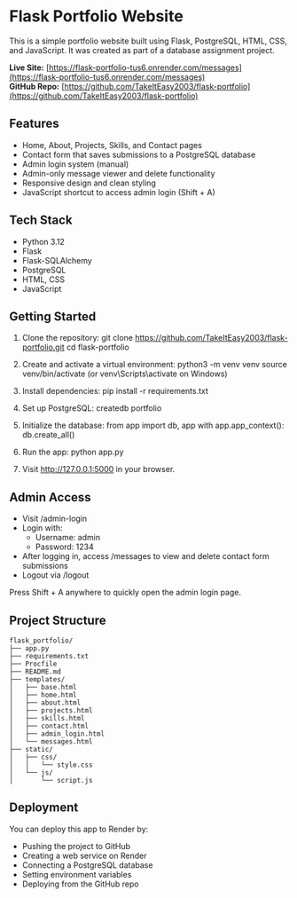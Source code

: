 # Flask Portfolio Website

This is a simple portfolio website built using Flask, PostgreSQL, HTML, CSS, and JavaScript. It was created as part of a database assignment project.

**Live Site:** [https://flask-portfolio-tus6.onrender.com/messages](https://flask-portfolio-tus6.onrender.com/messages)  
**GitHub Repo:** [https://github.com/TakeItEasy2003/flask-portfolio](https://github.com/TakeItEasy2003/flask-portfolio)

## Features

- Home, About, Projects, Skills, and Contact pages
- Contact form that saves submissions to a PostgreSQL database
- Admin login system (manual)
- Admin-only message viewer and delete functionality
- Responsive design and clean styling
- JavaScript shortcut to access admin login (Shift + A)

## Tech Stack

- Python 3.12
- Flask
- Flask-SQLAlchemy
- PostgreSQL
- HTML, CSS
- JavaScript

## Getting Started

1. Clone the repository:
   git clone https://github.com/TakeItEasy2003/flask-portfolio.git
   cd flask-portfolio

2. Create and activate a virtual environment:
   python3 -m venv venv
   source venv/bin/activate  (or venv\Scripts\activate on Windows)

3. Install dependencies:
   pip install -r requirements.txt

4. Set up PostgreSQL:
   createdb portfolio

5. Initialize the database:
   from app import db, app
   with app.app_context():
       db.create_all()

6. Run the app:
   python app.py

7. Visit http://127.0.0.1:5000 in your browser.

## Admin Access

- Visit /admin-login
- Login with:
  - Username: admin
  - Password: 1234
- After logging in, access /messages to view and delete contact form submissions
- Logout via /logout

Press Shift + A anywhere to quickly open the admin login page.

## Project Structure

```
flask_portfolio/
├── app.py
├── requirements.txt
├── Procfile
├── README.md
├── templates/
│   ├── base.html
│   ├── home.html
│   ├── about.html
│   ├── projects.html
│   ├── skills.html
│   ├── contact.html
│   ├── admin_login.html
│   └── messages.html
├── static/
│   ├── css/
│   │   └── style.css
│   └── js/
│       └── script.js
```

## Deployment

You can deploy this app to Render by:

- Pushing the project to GitHub
- Creating a web service on Render
- Connecting a PostgreSQL database
- Setting environment variables
- Deploying from the GitHub repo
